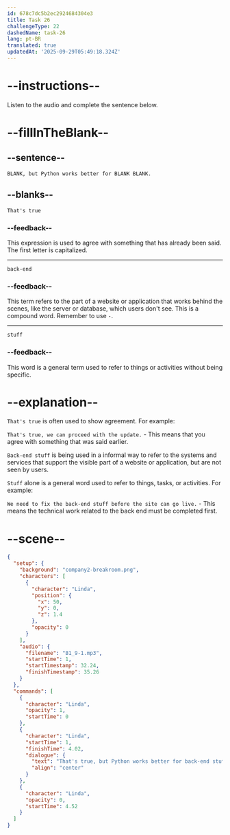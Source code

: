 ```yaml
---
id: 678c7dc5b2ec2924684304e3
title: Task 26
challengeType: 22
dashedName: task-26
lang: pt-BR
translated: true
updatedAt: '2025-09-29T05:49:18.324Z'
---
```


<!-- (audio) Linda: That's true, but Python works better for back-end stuff. -->

# --instructions--

Listen to the audio and complete the sentence below.

# --fillInTheBlank--

## --sentence--

`BLANK, but Python works better for BLANK BLANK.`

## --blanks--

`That's true`

### --feedback--

This expression is used to agree with something that has already been said. The first letter is capitalized.

---

`back-end`

### --feedback--

This term refers to the part of a website or application that works behind the scenes, like the server or database, which users don't see. This is a compound word. Remember to use `-`.

---

`stuff`

### --feedback--

This word is a general term used to refer to things or activities without being specific.

# --explanation--

`That's true` is often used to show agreement. For example:

`That's true, we can proceed with the update.` - This means that you agree with something that was said earlier.

`Back-end stuff` is being used in a informal way to refer to the systems and services that support the visible part of a website or application, but are not seen by users. 

`Stuff` alone is a general word used to refer to things, tasks, or activities. For example:

`We need to fix the back-end stuff before the site can go live.` - This means the technical work related to the back end must be completed first.

# --scene--

```json
{
  "setup": {
    "background": "company2-breakroom.png",
    "characters": [
      {
        "character": "Linda",
        "position": {
          "x": 50,
          "y": 0,
          "z": 1.4
        },
        "opacity": 0
      }
    ],
    "audio": {
      "filename": "B1_9-1.mp3",
      "startTime": 1,
      "startTimestamp": 32.24,
      "finishTimestamp": 35.26
    }
  },
  "commands": [
    {
      "character": "Linda",
      "opacity": 1,
      "startTime": 0
    },
    {
      "character": "Linda",
      "startTime": 1,
      "finishTime": 4.02,
      "dialogue": {
        "text": "That's true, but Python works better for back-end stuff.",
        "align": "center"
      }
    },
    {
      "character": "Linda",
      "opacity": 0,
      "startTime": 4.52
    }
  ]
}
```
